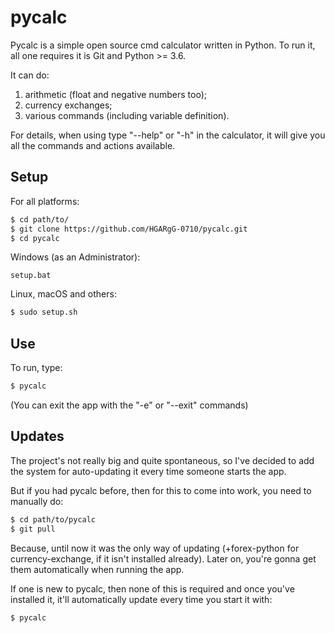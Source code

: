 # pycalc

Pycalc is a simple open source cmd calculator written in Python.
To run it, all one requires it is Git and Python >= 3.6. 

It can do: 

1. arithmetic (float and negative numbers too); 
2. currency exchanges; 
3. various commands (including variable definition). 

For details, when using type "--help" or "-h" in the calculator, it will give you all the commands and actions available. 

## Setup

For all platforms: 

```bash
$ cd path/to/
$ git clone https://github.com/HGARgG-0710/pycalc.git
$ cd pycalc
```

Windows (as an Administrator):

```batch
setup.bat
```

Linux, macOS and others:

```bash
$ sudo setup.sh
```

## Use

To run, type: 

```bash
$ pycalc
```

(You can exit the app with the "-e" or "--exit" commands)

## Updates

The project's not really big and quite spontaneous, so I've decided to add the system for auto-updating it every time someone starts the app.

But if you had pycalc before, then for this to come into work, you need to manually do:

```bash
$ cd path/to/pycalc
$ git pull
```

<!-- * This thing had previously been in the above 'bash' -->
<!-- $ pip install forex-python -->

Because, until now it was the only way of updating (+forex-python for currency-exchange, if it isn't installed already). 
Later on, you're gonna get them automatically when running the app.

If one is new to pycalc, then none of this is required and once you've installed it, it'll automatically update every time you start it with:

    $ pycalc
